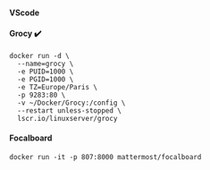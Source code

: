#### VScode

#### Grocy :heavy_check_mark:

```
docker run -d \
  --name=grocy \
  -e PUID=1000 \
  -e PGID=1000 \
  -e TZ=Europe/Paris \
  -p 9283:80 \
  -v ~/Docker/Grocy:/config \
  --restart unless-stopped \
  lscr.io/linuxserver/grocy
```

#### Focalboard

```
docker run -it -p 807:8000 mattermost/focalboard
```

#### 
